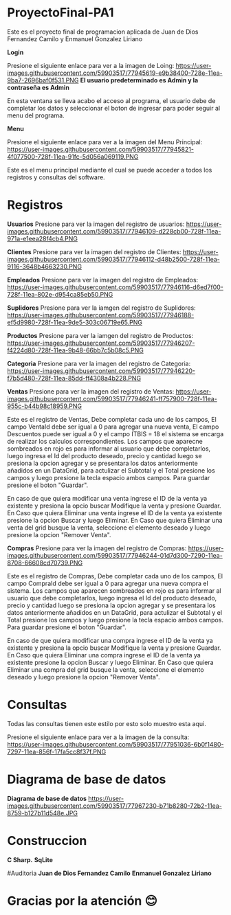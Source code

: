 # ProyectoFinal-PA1
Este es el proyecto final de programacion aplicada de Juan de Dios Fernandez Camilo y Enmanuel Gonzalez Liriano


**Login**

Presione el siguiente enlace para ver a la imagen de Loing: https://user-images.githubusercontent.com/59903517/77945619-e9b38400-728e-11ea-9ba7-2696baf0f531.PNG
**El usuario predeterminado es Admin y la contraseña es Admin**

En esta ventana se lleva acabo el acceso al programa, el usuario debe de completar los datos y seleccionar el boton de ingresar para poder seguir al menu del programa.

**Menu**

Presione el siguiente enlace para ver a la imagen del Menu Principal:  https://user-images.githubusercontent.com/59903517/77945821-4f077500-728f-11ea-91fc-5d056a069119.PNG

Este es el menu principal mediante el cual se puede acceder a todos los registros y consultas del software.


# Registros

**Usuarios**
Presione para ver la imagen del registro de usuarios: https://user-images.githubusercontent.com/59903517/77946109-d228cb00-728f-11ea-971a-e1eea28f4cb4.PNG


**Clientes**
Presione para ver la imagen del registro de Clientes: https://user-images.githubusercontent.com/59903517/77946112-d48b2500-728f-11ea-9116-3648b4663230.PNG



**Empleados**
Presione para ver la imagen del registro de Empleados: https://user-images.githubusercontent.com/59903517/77946116-d6ed7f00-728f-11ea-802e-d954ca85eb50.PNG


**Suplidores**
Presione para ver la iamgen del registro de Suplidores: https://user-images.githubusercontent.com/59903517/77946188-ef5d9980-728f-11ea-9de5-303c06719e65.PNG


**Productos**
Presione para ver la iamgen del registro de Productos: https://user-images.githubusercontent.com/59903517/77946207-f4224d80-728f-11ea-9b48-66bb7c5b08c5.PNG


**Categoria**
Presione para ver la imagen del registro de Categoria: https://user-images.githubusercontent.com/59903517/77946220-f7b5d480-728f-11ea-85dd-ff4308a4b228.PNG

**Ventas**
Presione para ver la imagen del registro de Ventas: https://user-images.githubusercontent.com/59903517/77946241-ff757900-728f-11ea-955c-b44b98c18959.PNG

Este es el registro de Ventas, Debe completar cada uno de los campos, El campo VentaId debe ser igual a 0 para agregar una nueva venta, El campo Descuentos  puede ser igual a 0 y el campo ITBIS = 18 el sistema se encarga de realizar los calculos correspondientes.
Los campos que aparecne sombreados en rojo es para informar al usuario que debe completarlos, luego ingresa el Id del producto deseado, precio y cantidad luego se presiona la opcion agregar y se presentara los datos anteriormente añadidos en un DataGrid, para actulizar el Subtotal y el Total presione los campos y luego presione la tecla espacio  ambos campos.
Para guardar presione el boton "Guardar".

En caso de que quiera modificar una venta ingrese el ID de la venta ya existente y presiona la opcio buscar Modifique la venta y presione Guardar.
En Caso que quiera Eliminar una venta ingrese el ID de la venta ya existente presione la opcion Buscar y luego Eliminar. 
En Caso que quiera Eliminar una venta del grid busque la venta, seleccione el elemento deseado y luego presione la opcion "Remover Venta". 

**Compras**
Presione para ver la imagen del registro de Compras: https://user-images.githubusercontent.com/59903517/77946244-01d7d300-7290-11ea-8708-66608cd70739.PNG

Este es el registro de Compras, Debe completar cada uno de los campos, El campo CompraId debe ser igual a 0 para agregar una nueva compra el sistema.
Los campos que aparecen sombreados en rojo es para informar al usuario que debe completarlos, luego ingresa el Id del producto deseado, precio y cantidad luego se presiona la opcion agregar y se presentara los datos anteriormente añadidos en un DataGrid, para actulizar el Subtotal y el Total presione los campos y luego presione la tecla espacio  ambos campos.
Para guardar presione el boton "Guardar".

En caso de que quiera modificar una compra ingrese el ID de la venta ya existente y presiona la opcio buscar Modifique la venta y presione Guardar.
En Caso que quiera Eliminar una compra ingrese el ID de la venta ya existente presione la opcion Buscar y luego Eliminar. 
En Caso que quiera Eliminar una compra del grid busque la venta, seleccione el elemento deseado y luego presione la opcion "Remover Venta". 



# Consultas
Todas las consultas tienen este estilo por esto solo muestro esta aqui.

Presione el siguiente enlace para ver a la imagen de la consulta: https://user-images.githubusercontent.com/59903517/77951036-6b0f1480-7297-11ea-856f-17fa5cc8f37f.PNG

# Diagrama de base de datos

**Diagrama de base de datos** https://user-images.githubusercontent.com/59903517/77967230-b71b8280-72b2-11ea-8759-b127b11d548e.JPG

# Construccion 
**C Sharp.**
**SqLite**

#Auditoria
**Juan de Dios Fernandez Camilo**
**Enmanuel Gonzalez Liriano**

# Gracias por la atención 😊


